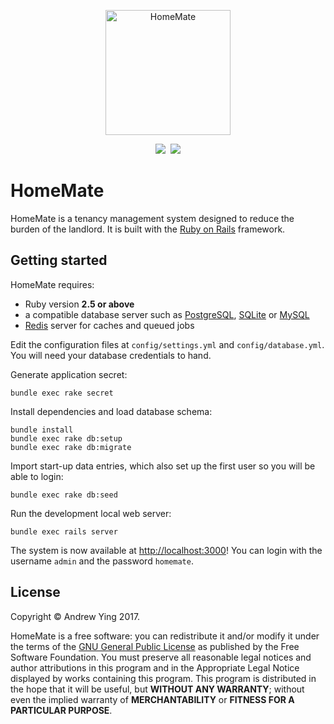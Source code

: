 <p align="center">
    <img src="https://raw.githubusercontent.com/homematehq/homemate/master/logo.png" alt="HomeMate" height="200px" width="200px">
</p>
<p align="center">
    <a href="https://codeclimate.com/github/homematehq/homemate/maintainability"><img src="https://img.shields.io/codeclimate/maintainability/homematehq/homemate.svg?style=flat-square" /></a>&nbsp;
    <img src="https://img.shields.io/github/license/homematehq/homemate.svg?style=flat-square" />
</p> 

# HomeMate

HomeMate is a tenancy management system designed to reduce the burden of the landlord. It is built with the [Ruby on 
Rails](http://rubyonrails.org/) framework.

## Getting started

HomeMate requires:
- Ruby version **2.5 or above**
- a compatible database server such as [PostgreSQL](https://www.postgresql.org/),
 [SQLite](https://www.sqlite.org/) or [MySQL](https://www.mysql.com/)
- [Redis](https://redis.io/) server for caches and queued jobs

Edit the configuration files at `config/settings.yml` and `config/database.yml`. You will need your database credentials
 to hand. 

Generate application secret:
```
bundle exec rake secret
```
Install dependencies and load database schema:
```
bundle install
bundle exec rake db:setup
bundle exec rake db:migrate
```
Import start-up data entries, which also set up the first user so you will be able to login:
```
bundle exec rake db:seed
```
Run the development local web server:
```
bundle exec rails server
```    
The system is now available at <http://localhost:3000>! You can login with the username `admin`
 and the password `homemate`.

## License

Copyright &copy; Andrew Ying 2017.

HomeMate is a free software: you can redistribute it and/or modify it under the terms of the [GNU General Public 
License](LICENSE.md) as published by the Free Software Foundation. You must preserve all reasonable legal notices and 
author attributions in this program and in the Appropriate Legal Notice displayed by works containing this program. This
program is distributed in the hope that it will be useful, but **WITHOUT ANY WARRANTY**; without even the implied 
warranty of **MERCHANTABILITY** or **FITNESS FOR A PARTICULAR PURPOSE**.